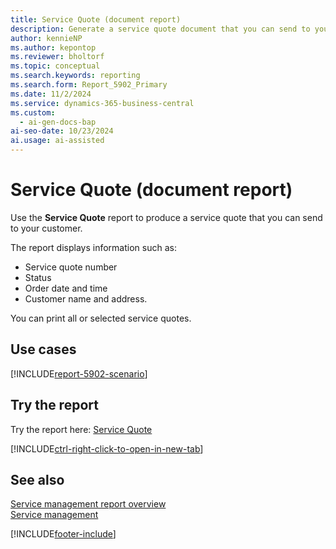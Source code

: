 ```yaml
---
title: Service Quote (document report)
description: Generate a service quote document that you can send to your customer.
author: kennieNP
ms.author: kepontop
ms.reviewer: bholtorf
ms.topic: conceptual
ms.search.keywords: reporting
ms.search.form: Report_5902_Primary
ms.date: 11/2/2024
ms.service: dynamics-365-business-central
ms.custom:
  - ai-gen-docs-bap
ai-seo-date: 10/23/2024
ai.usage: ai-assisted
---
```


# Service Quote (document report)

Use the **Service Quote** report to produce a service quote that you can send to your customer.

The report displays information such as:

- Service quote number
- Status
- Order date and time
- Customer name and address. 

You can print all or selected service quotes.

## Use cases

[!INCLUDE[report-5902-scenario](../includes/report-5902-scenario-include.md)]

<!-- 

Prompt

Below is a report in an ERP system. Provide 3-4 use cases for different personas working with project management or finance for projects.

Format like this:    
  
As a <persona>, use the report to    
* use case 1  
* use case 2    

Do not capitalize the persona names. 

Do not start lines with "Use the data to"

## Report name
Service Quote

## Report description

### What the report does

### Use cases

Please include your data sources and URLs

-->

## Try the report

Try the report here: [Service Quote](https://businesscentral.dynamics.com?report=5902)

[!INCLUDE[ctrl-right-click-to-open-in-new-tab](../includes/ctrl-right-click-to-open-in-new-tab.md)]

## See also

[Service management report overview](../service-reports.md)  
[Service management](../service-service.md)  

[!INCLUDE[footer-include](../includes/footer-banner.md)]